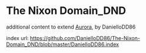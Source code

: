 # The Nixon Domain_DND
additional content to extend [Aurora](https://aurorabuilder.com/), by DanielloDD86

index url: https://github.com/DanielloDD86/The-Nixon-Domain_DND/blob/master/DanielloDD86.index

